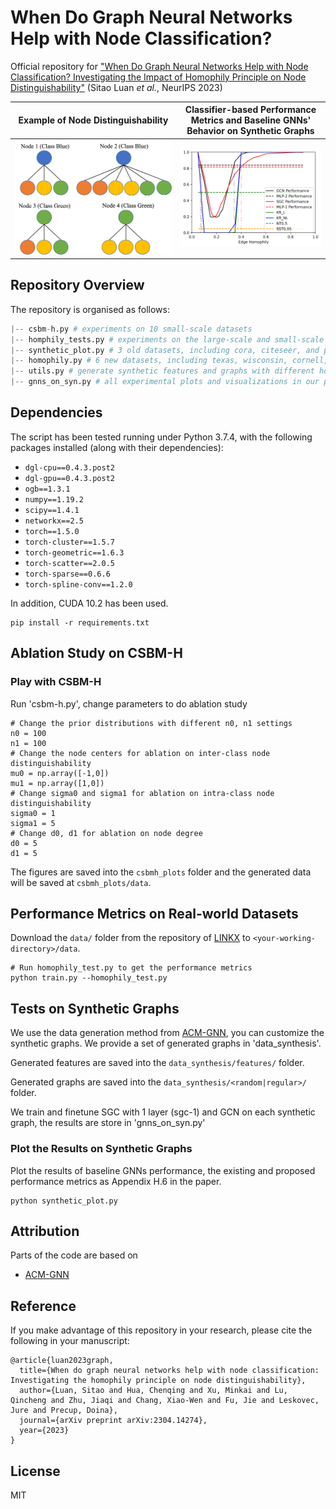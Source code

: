 # When Do Graph Neural Networks Help with Node Classification?
Official repository for ["When Do Graph Neural Networks Help with Node Classification? Investigating the Impact of Homophily Principle on Node Distinguishability"](https://arxiv.org/abs/2304.14274) (Sitao Luan *et al.*, NeurIPS 2023) 


Example of Node Distinguishability             | Classifier-based Performance Metrics and Baseline GNNs' Behavior on Synthetic Graphs
:-------------------------:|:-------------------------:
![](https://github.com/SitaoLuan/When-Do-GNNs-Help/blob/main/Figures%20in%20paper/example.png)  |  ![](https://github.com/SitaoLuan/When-Do-GNNs-Help/blob/main/Figures%20in%20paper/cora_synthetic_KR_nobar.png)

## Repository Overview
The repository is organised as follows:

```python
|-- csbm-h.py # experiments on 10 small-scale datasets
|-- homphily_tests.py # experiments on the large-scale and small-scale datasets based on the data provided by LINKX
|-- synthetic_plot.py # 3 old datasets, including cora, citeseer, and pubmed
|-- homophily.py # 6 new datasets, including texas, wisconsin, cornell, actor, squirrel, and chameleon
|-- utils.py # generate synthetic features and graphs with different homophily levels and train baseline models
|-- gnns_on_syn.py # all experimental plots and visualizations in our paper
```

## Dependencies

The script has been tested running under Python 3.7.4, with the following packages installed (along with their dependencies):

- `dgl-cpu==0.4.3.post2`
- `dgl-gpu==0.4.3.post2`
- `ogb==1.3.1`
- `numpy==1.19.2`
- `scipy==1.4.1`
- `networkx==2.5`
- `torch==1.5.0`
- `torch-cluster==1.5.7`
- `torch-geometric==1.6.3`
- `torch-scatter==2.0.5`
- `torch-sparse==0.6.6`
- `torch-spline-conv==1.2.0`

In addition, CUDA 10.2 has been used.

```
pip install -r requirements.txt
```

## Ablation Study on CSBM-H

### Play with CSBM-H
Run 'csbm-h.py', change parameters to do ablation study
```
# Change the prior distributions with different n0, n1 settings
n0 = 100
n1 = 100
# Change the node centers for ablation on inter-class node distinguishability
mu0 = np.array([-1,0])
mu1 = np.array([1,0])
# Change sigma0 and sigma1 for ablation on intra-class node distinguishability
sigma0 = 1
sigma1 = 5
# Change d0, d1 for ablation on node degree
d0 = 5 
d1 = 5 
```
The figures are saved into the `csbmh_plots` folder and the generated data will be saved at `csbmh_plots/data`.

## Performance Metrics on Real-world Datasets


Download the `data/` folder from the repository of [LINKX](https://github.com/CUAI/Non-Homophily-Large-Scale) to `<your-working-directory>/data`.

```
# Run homophily_test.py to get the performance metrics
python train.py --homophily_test.py
```

## Tests on Synthetic Graphs
We use the data generation method from [ACM-GNN](https://github.com/SitaoLuan/ACM-GNN), you can customize the synthetic graphs. We provide a set of generated graphs in 'data_synthesis'.

Generated features are saved into the `data_synthesis/features/` folder.

Generated graphs are saved into the `data_synthesis/<random|regular>/` folder.

We train and finetune SGC with 1 layer (sgc-1) and GCN on each synthetic graph, the results are store in 'gnns_on_syn.py'

### Plot the Results on Synthetic Graphs
Plot the results of baseline GNNs performance, the existing and proposed performance metrics as Appendix H.6 in the paper.

```
python synthetic_plot.py
```


## Attribution
Parts of the code are based on
- [ACM-GNN](https://github.com/SitaoLuan/ACM-GNN)

## Reference
If you make advantage of this repository in your research, please cite the following in your manuscript:

```
@article{luan2023graph,
  title={When do graph neural networks help with node classification: Investigating the homophily principle on node distinguishability},
  author={Luan, Sitao and Hua, Chenqing and Xu, Minkai and Lu, Qincheng and Zhu, Jiaqi and Chang, Xiao-Wen and Fu, Jie and Leskovec, Jure and Precup, Doina},
  journal={arXiv preprint arXiv:2304.14274},
  year={2023}
}
```

## License
MIT

